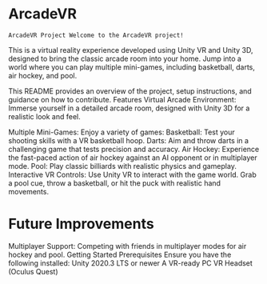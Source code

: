 # ArcadeVR

`ArcadeVR Project Welcome to the ArcadeVR project!`

This is a virtual reality experience developed using Unity VR and Unity 3D, designed to bring the classic arcade room into your home. Jump into a world where you can play multiple mini-games, including basketball, darts, air hockey, and pool. 

This README provides an overview of the project, setup instructions, and guidance on how to contribute. Features Virtual Arcade Environment: Immerse yourself in a detailed arcade room, designed with Unity 3D for a realistic look and feel. 

Multiple Mini-Games: Enjoy a variety of games: 
Basketball: Test your shooting skills with a VR basketball hoop. 
Darts: Aim and throw darts in a challenging game that tests precision and accuracy. 
Air Hockey: Experience the fast-paced action of air hockey against an AI opponent or in multiplayer mode. 
Pool: Play classic billiards with realistic physics and gameplay. 
Interactive VR Controls: Use Unity VR to interact with the game world. Grab a pool cue, throw a basketball, or hit the puck with realistic hand movements. 

# Future Improvements
Multiplayer Support: Competing with friends in multiplayer modes for air hockey and pool. Getting Started Prerequisites Ensure you have the following installed: Unity 2020.3 LTS or newer A VR-ready PC VR Headset (Oculus Quest)
